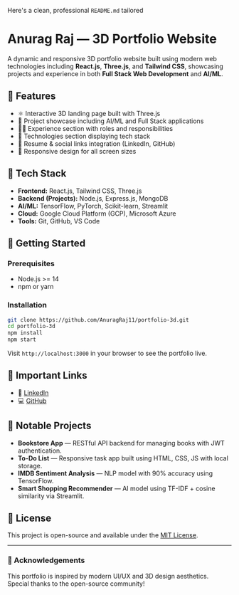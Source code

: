Here's a clean, professional `README.md` tailored 
# Anurag Raj — 3D Portfolio Website

A dynamic and responsive 3D portfolio website built using modern web technologies including **React.js**, **Three.js**, and **Tailwind CSS**, showcasing projects and experience in both **Full Stack Web Development** and **AI/ML**.

## 🌟 Features

- ⚛️ Interactive 3D landing page built with Three.js
- 📁 Project showcase including AI/ML and Full Stack applications
- 🧑‍💻 Experience section with roles and responsibilities
- 🧠 Technologies section displaying tech stack
- 📄 Resume & social links integration (LinkedIn, GitHub)
- 🔄 Responsive design for all screen sizes

## 🔧 Tech Stack

- **Frontend:** React.js, Tailwind CSS, Three.js
- **Backend (Projects):** Node.js, Express.js, MongoDB
- **AI/ML:** TensorFlow, PyTorch, Scikit-learn, Streamlit
- **Cloud:** Google Cloud Platform (GCP), Microsoft Azure
- **Tools:** Git, GitHub, VS Code

## 🚀 Getting Started

### Prerequisites

- Node.js >= 14
- npm or yarn

### Installation

```bash
git clone https://github.com/AnuragRaj11/portfolio-3d.git
cd portfolio-3d
npm install
npm start
````

Visit `http://localhost:3000` in your browser to see the portfolio live.

## 🔗 Important Links

* 🔗 [LinkedIn](https://www.linkedin.com/in/anuragraj11/)
* 💻 [GitHub](https://github.com/AnuragRaj11)

## 📌 Notable Projects

* **Bookstore App** — RESTful API backend for managing books with JWT authentication.
* **To-Do List** — Responsive task app built using HTML, CSS, JS with local storage.
* **IMDB Sentiment Analysis** — NLP model with 90% accuracy using TensorFlow.
* **Smart Shopping Recommender** — AI model using TF-IDF + cosine similarity via Streamlit.

## 📜 License

This project is open-source and available under the [MIT License](LICENSE).

---

### 🙌 Acknowledgements

This portfolio is inspired by modern UI/UX and 3D design aesthetics. Special thanks to the open-source community!

```
